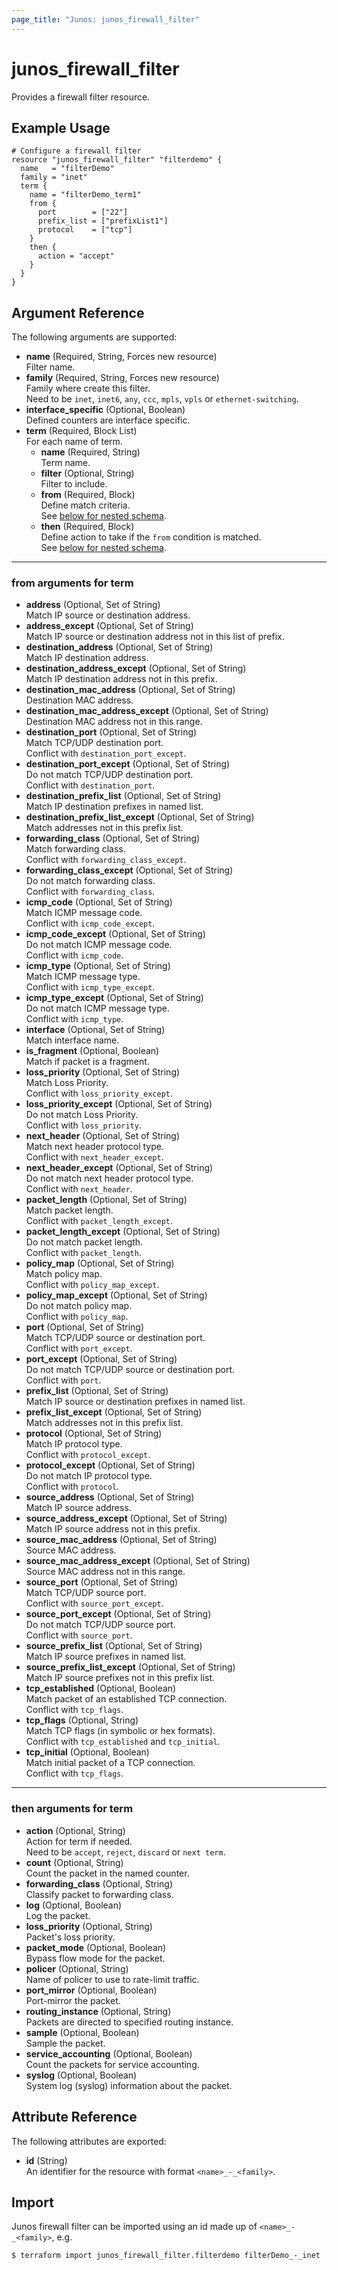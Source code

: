 ```yaml
---
page_title: "Junos: junos_firewall_filter"
---
```


# junos_firewall_filter

Provides a firewall filter resource.

## Example Usage

```hcl
# Configure a firewall filter
resource "junos_firewall_filter" "filterdemo" {
  name   = "filterDemo"
  family = "inet"
  term {
    name = "filterDemo_term1"
    from {
      port        = ["22"]
      prefix_list = ["prefixList1"]
      protocol    = ["tcp"]
    }
    then {
      action = "accept"
    }
  }
}
```

## Argument Reference

The following arguments are supported:

- **name** (Required, String, Forces new resource)  
  Filter name.
- **family** (Required, String, Forces new resource)  
  Family where create this filter.  
  Need to be `inet`, `inet6`, `any`, `ccc`, `mpls`, `vpls` or `ethernet-switching`.
- **interface_specific** (Optional, Boolean)  
  Defined counters are interface specific.
- **term** (Required, Block List)  
  For each name of term.
  - **name** (Required, String)  
    Term name.
  - **filter** (Optional, String)  
    Filter to include.
  - **from** (Required, Block)  
    Define match criteria.  
    See [below for nested schema](#from-arguments-for-term).
  - **then** (Required, Block)  
    Define action to take if the `from` condition is matched.  
    See [below for nested schema](#then-arguments-for-term).

---

### from arguments for term

- **address** (Optional, Set of String)  
  Match IP source or destination address.
- **address_except** (Optional, Set of String)  
  Match IP source or destination address not in this list of prefix.
- **destination_address** (Optional, Set of String)  
  Match IP destination address.
- **destination_address_except** (Optional, Set of String)  
  Match IP destination address not in this prefix.
- **destination_mac_address** (Optional, Set of String)  
  Destination MAC address.
- **destination_mac_address_except** (Optional, Set of String)  
  Destination MAC address not in this range.
- **destination_port** (Optional, Set of String)  
  Match TCP/UDP destination port.  
  Conflict with `destination_port_except`.
- **destination_port_except** (Optional, Set of String)  
  Do not match TCP/UDP destination port.  
  Conflict with `destination_port`.
- **destination_prefix_list** (Optional, Set of String)  
  Match IP destination prefixes in named list.
- **destination_prefix_list_except** (Optional, Set of String)  
  Match addresses not in this prefix list.
- **forwarding_class** (Optional, Set of String)  
  Match forwarding class.  
  Conflict with `forwarding_class_except`.
- **forwarding_class_except** (Optional, Set of String)  
  Do not match forwarding class.  
  Conflict with `forwarding_class`.
- **icmp_code** (Optional, Set of String)  
  Match ICMP message code.  
  Conflict with `icmp_code_except`.
- **icmp_code_except** (Optional, Set of String)  
  Do not match ICMP message code.  
  Conflict with `icmp_code`.
- **icmp_type** (Optional, Set of String)  
  Match ICMP message type.  
  Conflict with `icmp_type_except`.
- **icmp_type_except** (Optional, Set of String)  
  Do not match ICMP message type.  
  Conflict with `icmp_type`.
- **interface** (Optional, Set of String)  
  Match interface name.
- **is_fragment** (Optional, Boolean)  
  Match if packet is a fragment.
- **loss_priority** (Optional, Set of String)  
  Match Loss Priority.  
  Conflict with `loss_priority_except`.
- **loss_priority_except** (Optional, Set of String)  
  Do not match Loss Priority.  
  Conflict with `loss_priority`.
- **next_header** (Optional, Set of String)  
  Match next header protocol type.  
  Conflict with `next_header_except`.
- **next_header_except** (Optional, Set of String)  
  Do not match next header protocol type.  
  Conflict with `next_header`.
- **packet_length** (Optional, Set of String)  
  Match packet length.  
  Conflict with `packet_length_except`.
- **packet_length_except** (Optional, Set of String)  
  Do not match packet length.  
  Conflict with `packet_length`.
- **policy_map** (Optional, Set of String)  
  Match policy map.  
  Conflict with `policy_map_except`.
- **policy_map_except** (Optional, Set of String)  
  Do not match policy map.  
  Conflict with `policy_map`.
- **port** (Optional, Set of String)  
  Match TCP/UDP source or destination port.  
  Conflict with `port_except`.
- **port_except** (Optional, Set of String)  
  Do not match TCP/UDP source or destination port.  
  Conflict with `port`.
- **prefix_list** (Optional, Set of String)  
  Match IP source or destination prefixes in named list.
- **prefix_list_except** (Optional, Set of String)  
  Match addresses not in this prefix list.
- **protocol** (Optional, Set of String)  
  Match IP protocol type.  
  Conflict with `protocol_except`.
- **protocol_except** (Optional, Set of String)  
  Do not match IP protocol type.  
  Conflict with `protocol`.
- **source_address** (Optional, Set of String)  
  Match IP source address.
- **source_address_except** (Optional, Set of String)  
  Match IP source address not in this prefix.
- **source_mac_address** (Optional, Set of String)  
  Source MAC address.
- **source_mac_address_except** (Optional, Set of String)  
  Source MAC address not in this range.
- **source_port** (Optional, Set of String)  
  Match TCP/UDP source port.  
  Conflict with `source_port_except`.
- **source_port_except** (Optional, Set of String)  
  Do not match TCP/UDP source port.  
  Conflict with `source_port`.
- **source_prefix_list** (Optional, Set of String)  
  Match IP source prefixes in named list.
- **source_prefix_list_except** (Optional, Set of String)  
  Match IP source prefixes not in this prefix list.
- **tcp_established** (Optional, Boolean)  
  Match packet of an established TCP connection.  
  Conflict with `tcp_flags`.
- **tcp_flags** (Optional, String)  
  Match TCP flags (in symbolic or hex formats).  
  Conflict with `tcp_established` and `tcp_initial`.  
- **tcp_initial** (Optional, Boolean)  
  Match initial packet of a TCP connection.  
  Conflict with `tcp_flags`.

---

### then arguments for term

- **action** (Optional, String)  
  Action for term if needed.  
  Need to be `accept`, `reject`, `discard` or `next term`.
- **count** (Optional, String)  
  Count the packet in the named counter.
- **forwarding_class** (Optional, String)  
  Classify packet to forwarding class.
- **log** (Optional, Boolean)  
  Log the packet.
- **loss_priority** (Optional, String)  
  Packet's loss priority.
- **packet_mode** (Optional, Boolean)  
  Bypass flow mode for the packet.
- **policer** (Optional, String)  
  Name of policer to use to rate-limit traffic.
- **port_mirror** (Optional, Boolean)  
  Port-mirror the packet.
- **routing_instance** (Optional, String)  
  Packets are directed to specified routing instance.
- **sample** (Optional, Boolean)  
  Sample the packet.
- **service_accounting** (Optional, Boolean)  
  Count the packets for service accounting.
- **syslog** (Optional, Boolean)  
  System log (syslog) information about the packet.

## Attribute Reference

The following attributes are exported:

- **id** (String)  
  An identifier for the resource with format `<name>_-_<family>`.

## Import

Junos firewall filter can be imported using an id made up of `<name>_-_<family>`, e.g.

```shell
$ terraform import junos_firewall_filter.filterdemo filterDemo_-_inet
```
